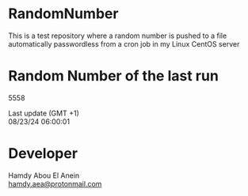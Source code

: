 # RandomNumber    
This is a test repository where a random number is pushed to a file automatically passwordless from a cron job in my Linux CentOS server    
# Random Number of the last run   
5558
      
Last update (GMT +1)    
08/23/24 06:00:01
# Developer    
Hamdy Abou El Anein   
hamdy.aea@protonmail.com
